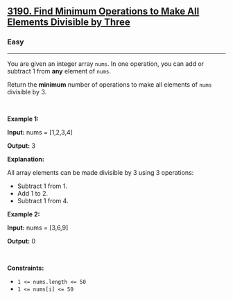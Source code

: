 <h2><a href="https://leetcode.com/problems/find-minimum-operations-to-make-all-elements-divisible-by-three/">3190. Find Minimum Operations to Make All Elements Divisible by Three</a></h2><h3>Easy</h3><hr><div bis_skin_checked="1"><p>You are given an integer array <code>nums</code>. In one operation, you can add or subtract 1 from <strong>any</strong> element of <code>nums</code>.</p>

<p>Return the <strong>minimum</strong> number of operations to make all elements of <code>nums</code> divisible by 3.</p>

<p>&nbsp;</p>
<p><strong class="example">Example 1:</strong></p>

<div class="example-block" bis_skin_checked="1">
<p><strong>Input:</strong> <span class="example-io">nums = [1,2,3,4]</span></p>

<p><strong>Output:</strong> <span class="example-io">3</span></p>

<p><strong>Explanation:</strong></p>

<p>All array elements can be made divisible by 3 using 3 operations:</p>

<ul>
	<li>Subtract 1 from 1.</li>
	<li>Add 1 to 2.</li>
	<li>Subtract 1 from 4.</li>
</ul>
</div>

<p><strong class="example">Example 2:</strong></p>

<div class="example-block" bis_skin_checked="1">
<p><strong>Input:</strong> <span class="example-io">nums = [3,6,9]</span></p>

<p><strong>Output:</strong> <span class="example-io">0</span></p>
</div>

<p>&nbsp;</p>
<p><strong>Constraints:</strong></p>

<ul>
	<li><code>1 &lt;= nums.length &lt;= 50</code></li>
	<li><code>1 &lt;= nums[i] &lt;= 50</code></li>
</ul>
</div>